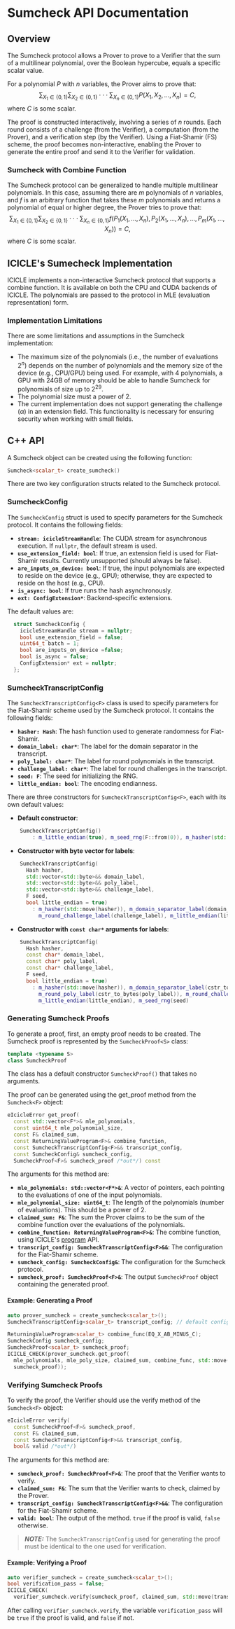 # Sumcheck API Documentation

## Overview
The Sumcheck protocol allows a Prover to prove to a Verifier that the sum of a multilinear polynomial, over the Boolean hypercube, equals a specific scalar value.

For a polynomial $P$ with $n$ variables, the Prover aims to prove that:
$$
\sum_{X_1 \in \{0, 1\}}\sum_{X_2 \in \{0, 1\}}\cdot\cdot\cdot\sum_{X_n \in \{0, 1\}} P(X_1, X_2,..., X_n) = C,
$$
where $C$ is some scalar.

The proof is constructed interactively, involving a series of $n$ rounds. Each round consists of a challenge (from the Verifier), a computation (from the Prover), and a verification step (by the Verifier). Using a Fiat-Shamir (FS) scheme, the proof becomes non-interactive, enabling the Prover to generate the entire proof and send it to the Verifier for validation.

### Sumcheck with Combine Function
The Sumcheck protocol can be generalized to handle multiple multilinear polynomials. In this case, assuming there are $m$ polynomials of $n$ variables, and $f$ is an arbitrary function that takes these $m$ polynomials and returns a polynomial of equal or higher degree, the Prover tries to prove that:
$$
\sum_{X_1 \in \{0, 1\}}\sum_{X_2 \in \{0, 1\}}\cdot\cdot\cdot\sum_{X_n \in \{0, 1\}} f\left(P_1(X_1, ..., X_n), P_2(X_1, ..., X_n), ..., P_m(X_1, ..., X_n)\right) = C,
$$
where $C$ is some scalar.

## ICICLE's Sumecheck Implementation
ICICLE implements a non-interactive Sumcheck protocol that supports a combine function. It is available on both the CPU and CUDA backends of ICICLE. The polynomials are passed to the protocol in MLE (evaluation representation) form.

### Implementation Limitations

There are some limitations and assumptions in the Sumcheck implementation:

- The maximum size of the polynomials (i.e., the number of evaluations $2^n$) depends on the number of polynomials and the memory size of the device (e.g., CPU/GPU) being used. For example, with 4 polynomials, a GPU with 24GB of memory should be able to handle Sumcheck for polynomials of size up to $2^29$.
- The polynomial size must a power of 2.
- The current implementation does not support generating the challenge ($\alpha$) in an extension field. This functionality is necessary for ensuring security when working with small fields.

## C++ API
A Sumcheck object can be created using the following function:
```cpp
Sumcheck<scalar_t> create_sumcheck()
```

There are two key configuration structs related to the Sumcheck protocol.

### SumcheckConfig
The `SumcheckConfig` struct is used to specify parameters for the Sumcheck protocol. It contains the following fields:
- **`stream: icicleStreamHandle`**: The CUDA stream for asynchronous execution. If `nullptr`, the default stream is used.
- **`use_extension_field: bool`**: If true, an extension field is used for Fiat-Shamir results. Currently unsupported (should always be false).
- **`are_inputs_on_device: bool`**: If true, the input polynomials are expected to reside on the device (e.g., GPU); otherwise, they are expected to reside on the host (e.g., CPU).
- **`is_async: bool`**: If true runs the hash asynchronously.
- **`ext: ConfigExtension*`**: Backend-specific extensions.

The default values are:
```cpp
  struct SumcheckConfig {
    icicleStreamHandle stream = nullptr;
    bool use_extension_field = false;
    uint64_t batch = 1;
    bool are_inputs_on_device =false;
    bool is_async = false;
    ConfigExtension* ext = nullptr;
  };
```

### SumcheckTranscriptConfig
The `SumcheckTranscriptConfig<F>` class is used to specify parameters for the Fiat-Shamir scheme used by the Sumcheck protocol. It contains the following fields:
- **`hasher: Hash`**: The hash function used to generate randomness for Fiat-Shamir.
- **`domain_label: char*`**: The label for the domain separator in the transcript.
- **`poly_label: char*`**: The label for round polynomials in the transcript.
- **`challenge_label: char*`**: The label for round challenges in the transcript.
- **`seed: F`**: The seed for initializing the RNG.
- **`little_endian: bool`**: The encoding endianness.

There are three constructors for `SumcheckTranscriptConfig<F>`, each with its own default values:

* **Default constructor**:
```cpp
    SumcheckTranscriptConfig()
        : m_little_endian(true), m_seed_rng(F::from(0)), m_hasher(std::move(create_keccak_256_hash()))
```

* **Constructor with byte vector for labels**:
```cpp
    SumcheckTranscriptConfig(
      Hash hasher,
      std::vector<std::byte>&& domain_label,
      std::vector<std::byte>&& poly_label,
      std::vector<std::byte>&& challenge_label,
      F seed,
      bool little_endian = true)
        : m_hasher(std::move(hasher)), m_domain_separator_label(domain_label), m_round_poly_label(poly_label),
          m_round_challenge_label(challenge_label), m_little_endian(little_endian), m_seed_rng(seed)
```

* **Constructor with `const char*` arguments for labels**:
```cpp
    SumcheckTranscriptConfig(
      Hash hasher,
      const char* domain_label,
      const char* poly_label,
      const char* challenge_label,
      F seed,
      bool little_endian = true)
        : m_hasher(std::move(hasher)), m_domain_separator_label(cstr_to_bytes(domain_label)),
          m_round_poly_label(cstr_to_bytes(poly_label)), m_round_challenge_label(cstr_to_bytes(challenge_label)),
          m_little_endian(little_endian), m_seed_rng(seed)
```

### Generating Sumcheck Proofs
To generate a proof, first, an empty proof needs to be created. The Sumcheck proof is represented by the `SumcheckProof<S>` class:

```cpp
template <typename S>
class SumcheckProof
```

The class has a default constructor `SumcheckProof()` that takes no arguments.

The proof can be generated using the get_proof method from the `Sumcheck<F>` object:
```cpp
eIcicleError get_proof(
  const std::vector<F*>& mle_polynomials,
  const uint64_t mle_polynomial_size,
  const F& claimed_sum,
  const ReturningValueProgram<F>& combine_function,
  const SumcheckTranscriptConfig<F>&& transcript_config,
  const SumcheckConfig& sumcheck_config,
  SumcheckProof<F>& sumcheck_proof /*out*/) const
```

The arguments for this method are:
- **`mle_polynomials: std::vector<F*>&`**: A vector of pointers, each pointing to the evaluations of one of the input polynomials.
- **`mle_polynomial_size: uint64_t`**: The length of the polynomials (number of evaluations). This should be a power of 2.
- **`claimed_sum: F&`**: The sum the Prover claims to be the sum of the combine function over the evaluations of the polynomials.
- **`combine_function: ReturningValueProgram<F>&`**: The combine function, using ICICLE's [program](program.md) API.
- **`transcript_config: SumcheckTranscriptConfig<F>&&`**: The configuration for the Fiat-Shamir scheme.
- **`sumcheck_config: SumcheckConfig&`**: The configuration for the Sumcheck protocol.
- **`sumcheck_proof: SumcheckProof<F>&`**: The output `SumcheckProof` object containing the generated proof.

#### Example: Generating a Proof

```cpp
auto prover_sumcheck = create_sumcheck<scalar_t>();
SumcheckTranscriptConfig<scalar_t> transcript_config; // default configuration

ReturningValueProgram<scalar_t> combine_func(EQ_X_AB_MINUS_C);
SumcheckConfig sumcheck_config;
SumcheckProof<scalar_t> sumcheck_proof;
ICICLE_CHECK(prover_sumcheck.get_proof(
  mle_polynomials, mle_poly_size, claimed_sum, combine_func, std::move(transcript_config), sumcheck_config,
  sumcheck_proof));
```

### Verifying Sumcheck Proofs

To verify the proof, the Verifier should use the verify method of the `Sumcheck<F>` object:

```cpp
eIcicleError verify(
  const SumcheckProof<F>& sumcheck_proof,
  const F& claimed_sum,
  const SumcheckTranscriptConfig<F>&& transcript_config,
  bool& valid /*out*/)
```

The arguments for this method are:
- **`sumcheck_proof: SumcheckProof<F>&`**: The proof that the Verifier wants to verify.
- **`claimed_sum: F&`**: The sum that the Verifier wants to check, claimed by the Prover.
- **`transcript_config: SumcheckTranscriptConfig<F>&&`**: The configuration for the Fiat-Shamir scheme.
- **`valid: bool`**: The output of the method. `true` if the proof is valid, `false` otherwise.

> **_NOTE:_**  The `SumcheckTranscriptConfig` used for generating the proof must be identical to the one used for verification.

#### Example: Verifying a Proof
```cpp
auto verifier_sumcheck = create_sumcheck<scalar_t>();
bool verification_pass = false;
ICICLE_CHECK(
  verifier_sumcheck.verify(sumcheck_proof, claimed_sum, std::move(transcript_config), verification_pass));
```

After calling `verifier_sumcheck.verify`, the variable `verification_pass` will be `true` if the proof is valid, and `false` if not.